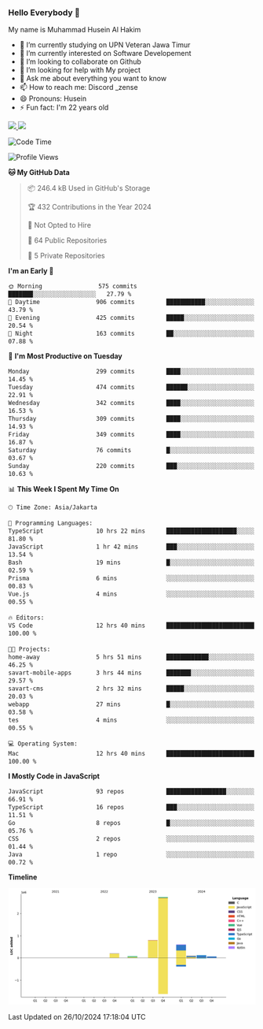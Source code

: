 ### Hello Everybody 👋

My name is Muhammad Husein Al Hakim

- 🔭 I’m currently studying on UPN Veteran Jawa Timur
- 🌱 I’m currently interested on Software Developement
- 👯 I’m looking to collaborate on Github
- 🤔 I’m looking for help with My project
- 💬 Ask me about everything you want to know
- 📫 How to reach me: Discord _zense
- 😄 Pronouns: Husein
- ⚡ Fun fact: I'm 22 years old

<p align="left">
<a href="https://github.com/huseinhq">
  <img height="180em" src="https://github-readme-stats-eight-theta.vercel.app/api?username=huseinhq&show_icons=true&theme=algolia&include_all_commits=true&count_private=true"/>
  <img height="180em" src="https://github-readme-stats-eight-theta.vercel.app/api/top-langs/?username=huseinhq&layout=compact&langs_count=8&theme=algolia"/>
</a>
</p>

<!--START_SECTION:waka-->
![Code Time](http://img.shields.io/badge/Code%20Time-1%2C559%20hrs%2025%20mins-blue)

![Profile Views](http://img.shields.io/badge/Profile%20Views-9-blue)

**🐱 My GitHub Data** 

> 📦 246.4 kB Used in GitHub's Storage 
 > 
> 🏆 432 Contributions in the Year 2024
 > 
> 🚫 Not Opted to Hire
 > 
> 📜 64 Public Repositories 
 > 
> 🔑 5 Private Repositories 
 > 
**I'm an Early 🐤** 

```text
🌞 Morning                575 commits         ███████░░░░░░░░░░░░░░░░░░   27.79 % 
🌆 Daytime                906 commits         ███████████░░░░░░░░░░░░░░   43.79 % 
🌃 Evening                425 commits         █████░░░░░░░░░░░░░░░░░░░░   20.54 % 
🌙 Night                  163 commits         ██░░░░░░░░░░░░░░░░░░░░░░░   07.88 % 
```
📅 **I'm Most Productive on Tuesday** 

```text
Monday                   299 commits         ████░░░░░░░░░░░░░░░░░░░░░   14.45 % 
Tuesday                  474 commits         ██████░░░░░░░░░░░░░░░░░░░   22.91 % 
Wednesday                342 commits         ████░░░░░░░░░░░░░░░░░░░░░   16.53 % 
Thursday                 309 commits         ████░░░░░░░░░░░░░░░░░░░░░   14.93 % 
Friday                   349 commits         ████░░░░░░░░░░░░░░░░░░░░░   16.87 % 
Saturday                 76 commits          █░░░░░░░░░░░░░░░░░░░░░░░░   03.67 % 
Sunday                   220 commits         ███░░░░░░░░░░░░░░░░░░░░░░   10.63 % 
```


📊 **This Week I Spent My Time On** 

```text
🕑︎ Time Zone: Asia/Jakarta

💬 Programming Languages: 
TypeScript               10 hrs 22 mins      ████████████████████░░░░░   81.80 % 
JavaScript               1 hr 42 mins        ███░░░░░░░░░░░░░░░░░░░░░░   13.54 % 
Bash                     19 mins             █░░░░░░░░░░░░░░░░░░░░░░░░   02.59 % 
Prisma                   6 mins              ░░░░░░░░░░░░░░░░░░░░░░░░░   00.83 % 
Vue.js                   4 mins              ░░░░░░░░░░░░░░░░░░░░░░░░░   00.55 % 

🔥 Editors: 
VS Code                  12 hrs 40 mins      █████████████████████████   100.00 % 

🐱‍💻 Projects: 
home-away                5 hrs 51 mins       ████████████░░░░░░░░░░░░░   46.25 % 
savart-mobile-apps       3 hrs 44 mins       ███████░░░░░░░░░░░░░░░░░░   29.57 % 
savart-cms               2 hrs 32 mins       █████░░░░░░░░░░░░░░░░░░░░   20.03 % 
webapp                   27 mins             █░░░░░░░░░░░░░░░░░░░░░░░░   03.58 % 
tes                      4 mins              ░░░░░░░░░░░░░░░░░░░░░░░░░   00.55 % 

💻 Operating System: 
Mac                      12 hrs 40 mins      █████████████████████████   100.00 % 
```

**I Mostly Code in JavaScript** 

```text
JavaScript               93 repos            █████████████████░░░░░░░░   66.91 % 
TypeScript               16 repos            ███░░░░░░░░░░░░░░░░░░░░░░   11.51 % 
Go                       8 repos             █░░░░░░░░░░░░░░░░░░░░░░░░   05.76 % 
CSS                      2 repos             ░░░░░░░░░░░░░░░░░░░░░░░░░   01.44 % 
Java                     1 repo              ░░░░░░░░░░░░░░░░░░░░░░░░░   00.72 % 
```



**Timeline**

![Lines of Code chart](https://raw.githubusercontent.com/HuseinHQ/HuseinHQ/main/assets/bar_graph.png)


 Last Updated on 26/10/2024 17:18:04 UTC
<!--END_SECTION:waka-->
